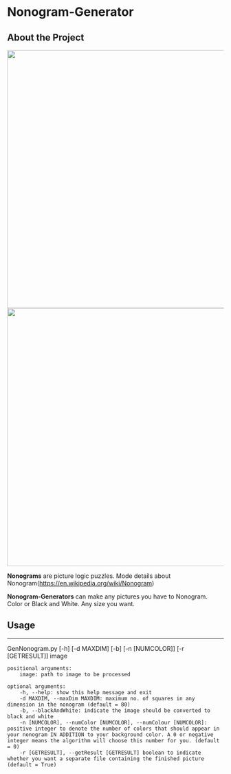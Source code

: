 # Nonogram-Generator

## About the Project

<img src="https://user-images.githubusercontent.com/50804079/160569499-11dd6075-5d5d-4fcf-9794-5cd059a56e82.jpg"  width="600">
<img src="https://user-images.githubusercontent.com/50804079/160572288-0cc94e58-63bc-483e-b7a8-5eec5993774e.jpg"  width="600">


**Nonograms** are picture logic puzzles. Mode details about Nonogram(https://en.wikipedia.org/wiki/Nonogram)


**Nonogram-Generators** can make any pictures you have to Nonogram. Color or Black and White. Any size you want.
## Usage
---
GenNonogram.py [-h] [-d MAXDIM] [-b] [-n [NUMCOLOR]] [-r [GETRESULT]] image

    positional arguments:
        image: path to image to be processed

    optional arguments:
        -h, --help: show this help message and exit
        -d MAXDIM, --maxDim MAXDIM: maximum no. of squares in any dimension in the nonogram (default = 80)
        -b, --blackAndWhite: indicate the image should be converted to black and white
        -n [NUMCOLOR], --numColor [NUMCOLOR], --numColour [NUMCOLOR]: positive integer to denote the number of colors that should appear in your nonogram IN ADDITION to your background color. A 0 or negative integer means the algorithm will choose this number for you. (default = 0)
        -r [GETRESULT], --getResult [GETRESULT] boolean to indicate whether you want a separate file containing the finished picture (default = True)
